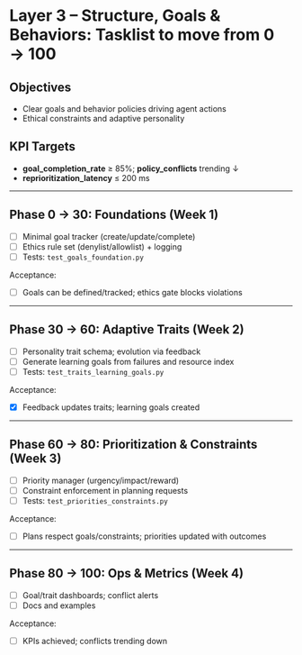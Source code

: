 # Layer 3 – Structure, Goals & Behaviors: Tasklist to move from 0 → 100

## Objectives
- Clear goals and behavior policies driving agent actions
- Ethical constraints and adaptive personality

## KPI Targets
- **goal_completion_rate** ≥ 85%; **policy_conflicts** trending ↓
- **reprioritization_latency** ≤ 200 ms

---

## Phase 0 → 30: Foundations (Week 1)
- [ ] Minimal goal tracker (create/update/complete)
- [ ] Ethics rule set (denylist/allowlist) + logging
- [ ] Tests: `test_goals_foundation.py`

Acceptance:
- [ ] Goals can be defined/tracked; ethics gate blocks violations

---

## Phase 30 → 60: Adaptive Traits (Week 2)
- [ ] Personality trait schema; evolution via feedback
- [ ] Generate learning goals from failures and resource index
- [ ] Tests: `test_traits_learning_goals.py`

Acceptance:
- [x] Feedback updates traits; learning goals created

---

## Phase 60 → 80: Prioritization & Constraints (Week 3)
- [ ] Priority manager (urgency/impact/reward)
- [ ] Constraint enforcement in planning requests
- [ ] Tests: `test_priorities_constraints.py`

Acceptance:
- [ ] Plans respect goals/constraints; priorities updated with outcomes

---

## Phase 80 → 100: Ops & Metrics (Week 4)
- [ ] Goal/trait dashboards; conflict alerts
- [ ] Docs and examples

Acceptance:
- [ ] KPIs achieved; conflicts trending down